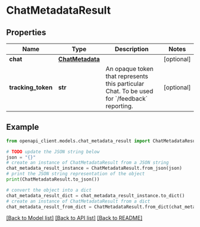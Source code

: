 # ChatMetadataResult


## Properties

Name | Type | Description | Notes
------------ | ------------- | ------------- | -------------
**chat** | [**ChatMetadata**](ChatMetadata.md) |  | [optional] 
**tracking_token** | **str** | An opaque token that represents this particular Chat. To be used for &#x60;/feedback&#x60; reporting. | [optional] 

## Example

```python
from openapi_client.models.chat_metadata_result import ChatMetadataResult

# TODO update the JSON string below
json = "{}"
# create an instance of ChatMetadataResult from a JSON string
chat_metadata_result_instance = ChatMetadataResult.from_json(json)
# print the JSON string representation of the object
print(ChatMetadataResult.to_json())

# convert the object into a dict
chat_metadata_result_dict = chat_metadata_result_instance.to_dict()
# create an instance of ChatMetadataResult from a dict
chat_metadata_result_from_dict = ChatMetadataResult.from_dict(chat_metadata_result_dict)
```
[[Back to Model list]](../README.md#documentation-for-models) [[Back to API list]](../README.md#documentation-for-api-endpoints) [[Back to README]](../README.md)


